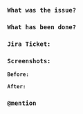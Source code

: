 ### **`What was the issue?`**
<!-- Please mention what is this PR all about -->


### **`What has been done?`**
<!-- Please add the solution  very briefly  -->


### **`Jira Ticket:`** 
<!-- Please add Jira Link here -->


### **`Screenshots:`** 
<!-- Please add the screenshots for before and after, if applicable  -->

**`Before:`**

**`After:`**


### **`@mention`** 
<!-- Please add the person who you want to review the PR  -->

